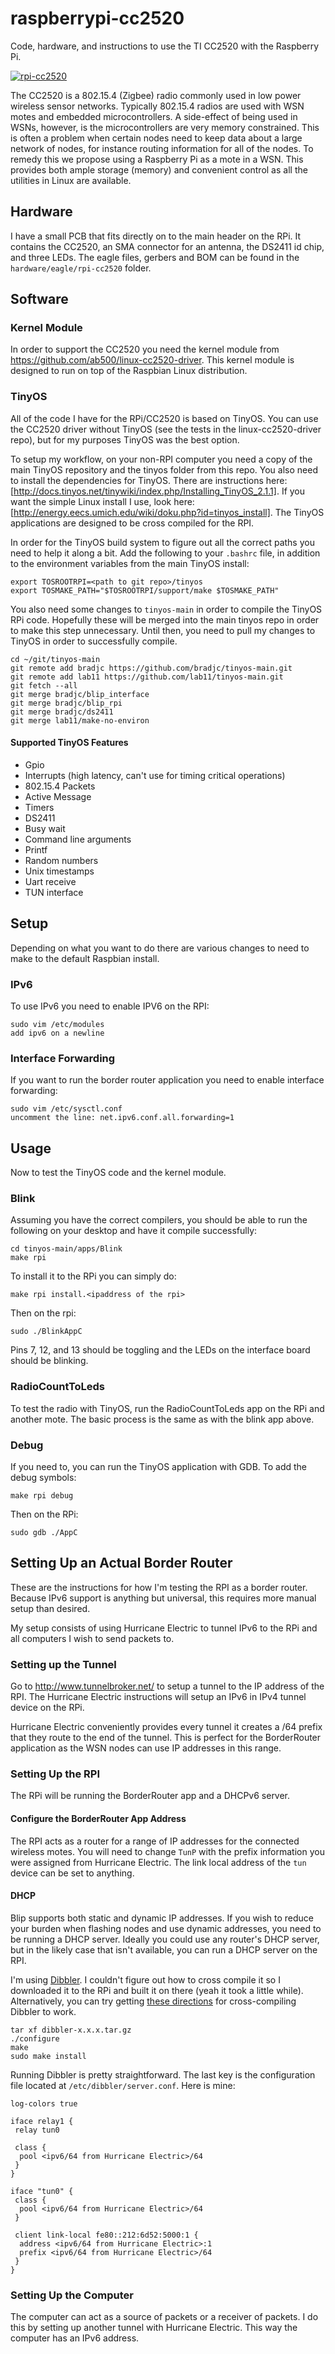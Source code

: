 raspberrypi-cc2520
==================

Code, hardware, and instructions to use the TI CC2520 with the Raspberry Pi.

[
![rpi-cc2520](https://raw.github.com/bradjc/raspberrypi-cc2520/master/media/rpi-cc2520_2ndgen_500px.jpg)
](https://raw.github.com/bradjc/raspberrypi-cc2520/master/media/rpi-cc2520_2ndgen.jpg)

The CC2520 is a 802.15.4 (Zigbee) radio commonly used in low power wireless
sensor networks. Typically 802.15.4 radios are used with WSN motes and embedded
microcontrollers. A side-effect of being used in WSNs, however, is the
microcontrollers are very memory constrained. This is often a problem when
certain nodes need to keep data about a large network of nodes, for instance
routing information for all of the nodes. To remedy this we propose using a
Raspberry Pi as a mote in a WSN. This provides both ample storage (memory) and
convenient control as all the utilities in Linux are available.


Hardware
--------

I have a small PCB that fits directly on to the main header on the
RPi. It contains the CC2520, an SMA connector for an antenna, the DS2411
id chip, and three LEDs. The eagle files, gerbers and BOM can be found in the
`hardware/eagle/rpi-cc2520` folder.


Software
--------

### Kernel Module

In order to support the CC2520
you need the kernel module from https://github.com/ab500/linux-cc2520-driver.
This kernel module is designed to run on top of the Raspbian Linux distribution.

### TinyOS

All of the code I have for the RPi/CC2520 is based on TinyOS. You can use the
CC2520 driver without TinyOS (see the tests in the linux-cc2520-driver repo),
but for my purposes TinyOS was the best option.

To setup my workflow,
on your non-RPI computer you need a copy of the main TinyOS repository and the
tinyos folder from this repo. You also need to install the dependencies for
TinyOS. There are instructions here:
[http://docs.tinyos.net/tinywiki/index.php/Installing_TinyOS_2.1.1]. If you want
the simple Linux install I use, look here:
[http://energy.eecs.umich.edu/wiki/doku.php?id=tinyos_install]. The TinyOS
applications are designed to be cross compiled for the RPI.

In order for the TinyOS build system to figure out all the correct paths you
need to help it along a bit. Add the following to your `.bashrc` file, in
addition to the environment variables from the main TinyOS install:

    export TOSROOTRPI=<path to git repo>/tinyos
    export TOSMAKE_PATH="$TOSROOTRPI/support/make $TOSMAKE_PATH"


You also need some changes to `tinyos-main` in order to compile the TinyOS RPi
code. Hopefully these will be merged into the main tinyos repo in order to make
this step unnecessary. Until then, you need to pull my changes to TinyOS in
order to successfully compile.

    cd ~/git/tinyos-main
    git remote add bradjc https://github.com/bradjc/tinyos-main.git
    git remote add lab11 https://github.com/lab11/tinyos-main.git
    git fetch --all
    git merge bradjc/blip_interface
    git merge bradjc/blip_rpi
    git merge bradjc/ds2411
    git merge lab11/make-no-environ



#### Supported TinyOS Features

  - Gpio
  - Interrupts (high latency, can't use for timing critical operations)
  - 802.15.4 Packets
  - Active Message
  - Timers
  - DS2411
  - Busy wait
  - Command line arguments
  - Printf
  - Random numbers
  - Unix timestamps
  - Uart receive
  - TUN interface


Setup
-----

Depending on what you want to do there are various changes to need to make to
the default Raspbian install.

### IPv6
To use IPv6
you need to enable IPV6 on the RPI:

    sudo vim /etc/modules
    add ipv6 on a newline

### Interface Forwarding

If you want to run the border router application you need to enable interface
forwarding:

    sudo vim /etc/sysctl.conf
    uncomment the line: net.ipv6.conf.all.forwarding=1




Usage
-----

Now to test the TinyOS code and the kernel module.

### Blink

Assuming you have the correct compilers, you should be able to run the following
on your desktop and have it compile successfully:

    cd tinyos-main/apps/Blink
    make rpi

To install it to the RPi you can simply do:

    make rpi install.<ipaddress of the rpi>

Then on the rpi:

    sudo ./BlinkAppC

Pins 7, 12, and 13 should be toggling and the LEDs on the interface board should
be blinking.


### RadioCountToLeds

To test the radio with TinyOS, run the RadioCountToLeds app on the RPi and
another mote. The basic process is the same as with the blink app above.


### Debug

If you need to, you can run the TinyOS application with GDB. To add the debug
symbols:

    make rpi debug

Then on the RPi:

    sudo gdb ./AppC


Setting Up an Actual Border Router
----------------------------------

These are the instructions for how I'm testing the RPI as a border router.
Because IPv6 support is anything but universal, this requires more manual setup
than desired.

My setup consists of using Hurricane Electric to tunnel IPv6 to the RPi and all
computers I wish to send packets to.

### Setting up the Tunnel

Go to http://www.tunnelbroker.net/ to setup a tunnel to the IP address of the
RPI. The Hurricane Electric instructions will setup an IPv6 in IPv4 tunnel
device on the RPi.

Hurricane Electric conveniently provides every tunnel it creates a /64 prefix
that they route to the end of the tunnel. This is perfect for the BorderRouter
application as the WSN nodes can use IP addresses in this range.

### Setting Up the RPI

The RPi will be running the BorderRouter app and a DHCPv6 server.

#### Configure the BorderRouter App Address

The RPI acts as a router for a range of IP addresses for the connected wireless
motes. You will need to change `TunP` with the prefix information you were
assigned from Hurricane Electric. The link local address of the `tun` device
can be set to anything.

#### DHCP

Blip supports both static and dynamic IP addresses. If you wish to reduce your
burden when flashing nodes and use dynamic addresses, you need to be
running a DHCP server. Ideally you could use any router's DHCP server, but in
the likely case that isn't available, you can run a DHCP server on the RPI.

I'm using [Dibbler](http://klub.com.pl/dhcpv6/). I couldn't figure out how to
cross compile it so I downloaded it to the RPi and built it on there (yeah it
took a little while). Alternatively, you can try getting
[these directions](http://klub.com.pl/dhcpv6/doxygen/dc/dec/compilation.html#compilationCross)
for cross-compiling Dibbler to work.

    tar xf dibbler-x.x.x.tar.gz
    ./configure
    make
    sudo make install

Running Dibbler is pretty straightforward. The last key is the configuration file
located at `/etc/dibbler/server.conf`. Here is mine:

    log-colors true

    iface relay1 {
     relay tun0

     class {
      pool <ipv6/64 from Hurricane Electric>/64
     }
    }

    iface "tun0" {
     class {
      pool <ipv6/64 from Hurricane Electric>/64
     }

     client link-local fe80::212:6d52:5000:1 {
      address <ipv6/64 from Hurricane Electric>:1
      prefix <ipv6/64 from Hurricane Electric>/64
     }
    }



### Setting Up the Computer

The computer can act as a source of packets or a receiver of packets. I do this
by setting up another tunnel with Hurricane Electric. This way the computer has
an IPv6 address.







